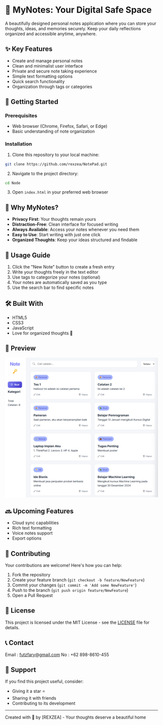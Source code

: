 # 📝 MyNotes: Your Digital Safe Space

A beautifully designed personal notes application where you can store your thoughts, ideas, and memories securely. Keep your daily reflections organized and accessible anytime, anywhere.

## ✨ Key Features

- Create and manage personal notes
- Clean and minimalist user interface
- Private and secure note taking experience
- Simple text formatting options
- Quick search functionality
- Organization through tags or categories

## 🚀 Getting Started

### Prerequisites

- Web browser (Chrome, Firefox, Safari, or Edge)
- Basic understanding of note organization

### Installation

1. Clone this repository to your local machine:
```bash
git clone https://github.com/rexzea/NotePad.git
```

2. Navigate to the project directory:
```bash
cd Node
```

3. Open `index.html` in your preferred web browser

## 💫 Why MyNotes?

- **Privacy First**: Your thoughts remain yours
- **Distraction-Free**: Clean interface for focused writing
- **Always Available**: Access your notes whenever you need them
- **Easy to Use**: Start writing with just one click
- **Organized Thoughts**: Keep your ideas structured and findable

## 🎯 Usage Guide

1. Click the "New Note" button to create a fresh entry
2. Write your thoughts freely in the text editor
3. Use tags to categorize your notes (optional)
4. Your notes are automatically saved as you type
5. Use the search bar to find specific notes

## 🛠️ Built With

- HTML5
- CSS3
- JavaScript
- Love for organized thoughts 💝

## 📱 Preview

![notepad](notepad.png)


## 🔜 Upcoming Features

- Cloud sync capabilities
- Rich text formatting
- Voice notes support
- Export options

## 🤝 Contributing

Your contributions are welcome! Here's how you can help:

1. Fork the repository
2. Create your feature branch (`git checkout -b feature/NewFeature`)
3. Commit your changes (`git commit -m 'Add some NewFeature'`)
4. Push to the branch (`git push origin feature/NewFeature`)
5. Open a Pull Request

## 📜 License

This project is licensed under the MIT License - see the [LICENSE](LICENSE) file for details.

## 📞 Contact

Email : futzfary@gmail.com
No : +62 898-8610-455


## 💝 Support

If you find this project useful, consider:
- Giving it a star ⭐
- Sharing it with friends
- Contributing to its development

---
Created with 💖 by [REXZEA] - Your thoughts deserve a beautiful home
